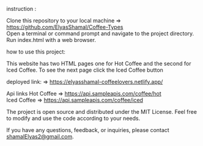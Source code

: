 instruction :

Clone this repository to your local machine =>  https://github.com/ElyasShamal/Coffee-Types   
Open a terminal or command prompt and navigate to the project directory.
Run index.html with a web browser.

how to use this project:

This website has two HTML pages one for Hot Coffee and the second for Iced Coffee. To see the next page click the Iced Coffee button 

deployed link: => https://elyasshamal-coffeelovers.netlify.app/

Api links 
Hot Coffee => https://api.sampleapis.com/coffee/hot  
Iced Coffee => https://api.sampleapis.com/coffee/iced   

The  project is open source and distributed under the MIT License. Feel free to modify and use the code according to your needs.  

If you have any questions, feedback, or inquiries, please contact shamalElyas2@gmail.com.  

